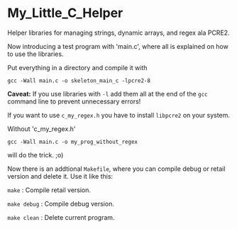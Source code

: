 # My_Little_C_Helper
Helper libraries for managing strings, dynamic arrays, and regex ala PCRE2.

Now introducing a test program with 'main.c', where all is explained on how to use the libraries.

Put everything in a directory and compile it with

`gcc -Wall main.c -o skeleton_main_c -lpcre2-8`

<b>Caveat:</b> If you use libraries with `-l` add them all at the end of the `gcc` command line to prevent unnecessary errors!

If you want to use `c_my_regex.h` you have to install `libpcre2` on your system.

Without 'c_my_regex.h'

<code>gcc -Wall main.c -o my_prog_without_regex</code>

will do the trick. ;o)

Now there is an addtional `Makefile`, where you can compile debug or retail version and delete it. Use it like this:

`make` : Compile retail version.

`make debug` : Compile debug version.

`make clean` : Delete current program.
